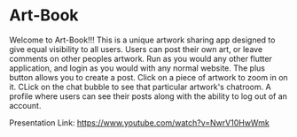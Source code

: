 # Art-Book

Welcome to Art-Book!!! This is a unique artwork sharing app designed to give equal visibility to all users. 
Users can post their own art, or leave comments on other peoples artwork. Run as you would any other flutter application, and login as you would with any normal website. 
The plus button allows you to create a post. 
Click on a piece of artwork to zoom in on it.
CLick on the chat bubble to see that particular artwork's chatroom.
A profile where users can see their posts along with the ability to log out of an account.

Presentation Link: https://www.youtube.com/watch?v=NwrV10HwWmk
